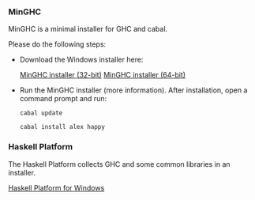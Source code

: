 ### MinGHC

MinGHC is a minimal installer for GHC and cabal. 

Please do the following steps:

* Download the Windows installer here:

  [MinGHC installer (32-bit)](https://s3.amazonaws.com/download.fpcomplete.com/minghc/minghc-7.10.1-i386.exe)
  [MinGHC installer (64-bit)](https://s3.amazonaws.com/download.fpcomplete.com/minghc/minghc-7.10.1-x86_64.exe)

* Run the MinGHC installer (more information). After installation, open
  a command prompt and run:

  `cabal update`

  `cabal install alex happy`
  
### Haskell Platform

The Haskell Platform collects GHC and some common libraries in an installer.

[Haskell Platform for Windows](https://www.haskell.org/platform/windows.html)
